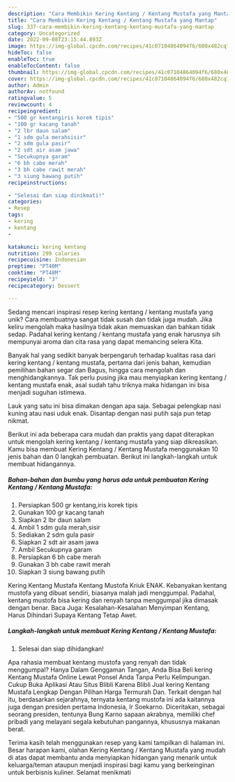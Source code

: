 ```yaml
---
description: "Cara Membikin Kering Kentang / Kentang Mustafa yang Mantap"
title: "Cara Membikin Kering Kentang / Kentang Mustafa yang Mantap"
slug: 337-cara-membikin-kering-kentang-kentang-mustafa-yang-mantap
category: Uncategorized
date: 2022-09-08T23:15:44.893Z
image: https://img-global.cpcdn.com/recipes/41c07104864094f6/680x482cq70/kering-kentang-kentang-mustafa-foto-resep-utama.jpg
hideToc: false
enableToc: true
enableTocContent: false
thumbnail: https://img-global.cpcdn.com/recipes/41c07104864094f6/680x482cq70/kering-kentang-kentang-mustafa-foto-resep-utama.jpg
cover: https://img-global.cpcdn.com/recipes/41c07104864094f6/680x482cq70/kering-kentang-kentang-mustafa-foto-resep-utama.jpg
author: Admin
authorAv: notfound
ratingvalue: 5
reviewcount: 4
recipeingredient:
- "500 gr kentangiris korek tipis"
- "100 gr kacang tanah"
- "2 lbr daun salam"
- "1 sdm gula merahsisir"
- "2 sdm gula pasir"
- "2 sdt air asam jawa"
- "Secukupnya garam"
- "6 bh cabe merah"
- "3 bh cabe rawit merah"
- "3 siung bawang putih"
recipeinstructions:

- "Selesai dan siap dinikmati!"
categories:
- Resep
tags:
- kering
- kentang
- 

katakunci: kering kentang  
nutrition: 299 calories
recipecuisine: Indonesian
preptime: "PT40M"
cooktime: "PT48M"
recipeyield: "3"
recipecategory: Dessert

---
```





Sedang mencari inspirasi resep kering kentang / kentang mustafa yang unik? Cara membuatnya sangat tidak susah dan tidak juga mudah. Jika keliru mengolah maka hasilnya tidak akan memuaskan dan bahkan tidak sedap. Padahal kering kentang / kentang mustafa yang enak harusnya sih mempunyai aroma dan cita rasa yang dapat memancing selera Kita.





Banyak hal yang sedikit banyak berpengaruh terhadap kualitas rasa dari kering kentang / kentang mustafa, pertama dari jenis bahan, kemudian pemilihan bahan segar dan Bagus, hingga cara mengolah dan menghidangkannya. Tak perlu pusing jika mau menyiapkan kering kentang / kentang mustafa enak,      asal sudah tahu triknya maka hidangan ini bisa menjadi suguhan istimewa.














Lauk yang satu ini bisa dimakan dengan apa saja. Sebagai pelengkap nasi kuning atau nasi uduk enak. Disantap dengan nasi putih saja pun tetap nikmat.






Berikut ini ada beberapa cara mudah dan praktis yang dapat diterapkan untuk mengolah kering kentang / kentang mustafa yang siap dikreasikan. Kamu bisa membuat Kering Kentang / Kentang Mustafa menggunakan 10 jenis bahan dan 0 langkah pembuatan. Berikut ini langkah-langkah untuk membuat hidangannya.

<!--inarticleads1-->

##### Bahan-bahan dan bumbu yang harus ada untuk pembuatan Kering Kentang / Kentang Mustafa:

1. Persiapkan 500 gr kentang,iris korek tipis
1. Gunakan 100 gr kacang tanah
1. Siapkan 2 lbr daun salam
1. Ambil 1 sdm gula merah,sisir
1. Sediakan 2 sdm gula pasir
1. Siapkan 2 sdt air asam jawa
1. Ambil Secukupnya garam
1. Persiapkan 6 bh cabe merah
1. Gunakan 3 bh cabe rawit merah
1. Siapkan 3 siung bawang putih


Kering Kentang Mustafa Kentang Mustofa Kriuk ENAK. Kebanyakan kentang mustofa yang dibuat sendiri, biasanya malah jadi menggumpal. Padahal, kentang mustofa bisa kering dan renyah tanpa menggumpal jika dimasak dengan benar. Baca Juga: Kesalahan-Kesalahan Menyimpan Kentang, Harus Dihindari Supaya Kentang Tetap Awet. 

<!--inarticleads2-->

##### Langkah-langkah untuk membuat Kering Kentang / Kentang Mustafa:


1. Selesai dan siap dihidangkan!

Apa rahasia membuat kentang mustofa yang renyah dan tidak menggumpal? Hanya Dalam Genggaman Tangan, Anda Bisa Beli kering Kentang Mustafa Online Lewat Ponsel Anda Tanpa Perlu Kelimpungan. Cukup Buka Aplikasi Atau Situs Blibli Karena Blibli Jual kering Kentang Mustafa Lengkap Dengan Pilihan Harga Termurah Dan. Terkait dengan hal itu, berdasarkan sejarahnya, ternyata kentang mustofa ini ada kaitannya juga dengan presiden pertama Indonesia, Ir Soekarno. Diceritakan, sebagai seorang presiden, tentunya Bung Karno sapaan akrabnya, memiliki chef pribadi yang melayani segala kebutuhan pangannya, khususnya makanan berat. 

Terima kasih telah menggunakan resep yang kami tampilkan di halaman ini. Besar harapan kami, olahan Kering Kentang / Kentang Mustafa yang mudah di atas dapat membantu anda menyiapkan hidangan yang menarik untuk keluarga/teman ataupun menjadi inspirasi bagi kamu yang berkeinginan untuk berbisnis kuliner. Selamat menikmati
